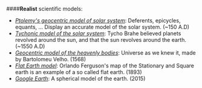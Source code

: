 ####**Realist** scientific models:

* [*Ptolemy's geocentric model of solar system*](https://www.youtube.com/watch?v=EpSy0Lkm3zM): Deferents, epicycles, equants, ... Display an accurate model of the solar system. (~150 A.D)
* [*Tychonic model of the solar system*](https://en.wikipedia.org/wiki/Tychonic_system): Tycho Brahe believed planets revolved around the sun, and that the sun revolves around the earth. (~1550 A.D)
* [*Geocentric model of the heavenly bodies*](https://upload.wikimedia.org/wikipedia/commons/7/7b/Bartolomeu_Velho_1568.jpg): Universe as we knew it, made by Bartolomeu Velho. (1568)
* [*Flat Earth model*](https://upload.wikimedia.org/wikipedia/commons/1/13/Orlando-Ferguson-flat-earth-map_edit.jpg): Orlando Ferguson's map of the Stationary and Square earth is an example of a so called flat earth. (1893)
* [*Google Earth*](https://www.google.be/maps/@37.2896079,7.5486974,22990072m/data=!3m1!1e3?hl=nl): A spherical model of the earth. (2015)
